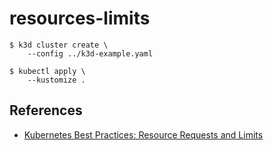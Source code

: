 # resources-limits

```console
$ k3d cluster create \
    --config ../k3d-example.yaml

$ kubectl apply \
    --kustomize .
```

## References

* [Kubernetes Best Practices: Resource Requests and Limits](https://cloud.google.com/blog/products/containers-kubernetes/kubernetes-best-practices-resource-requests-and-limits)
